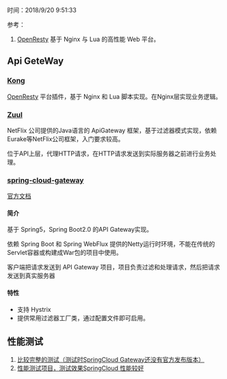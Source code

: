 时间：2018/9/20 9:51:33  

参考： 

1. [OpenResty](http://openresty.org/cn/) 基于 Nginx 与 Lua 的高性能 Web 平台。

## Api GeteWay    

### [Kong](https://github.com/Kong/kong.git) 

[OpenResty](http://openresty.org/cn/) 平台插件，基于 Nginx 和 Lua 脚本实现。在Nginx层实现业务逻辑。

### [Zuul](https://github.com/Netflix/zuul.git)

NetFlix 公司提供的Java语言的 ApiGateway 框架，基于过滤器模式实现，依赖Eurake等NetFlix公司框架，入门要求较高。

位于API上层，代理HTTP请求，在HTTP请求发送到实际服务器之前进行业务处理。

### [spring-cloud-gateway](https://github.com/spring-cloud/spring-cloud-gateway)

[官方文档](https://cloud.spring.io/spring-cloud-gateway/)

#### 简介    

基于 Spring5，Spring Boot2.0 的API Gateway实现。

依赖 Spring Boot 和 Spring WebFlux 提供的Netty运行时环境，不能在传统的Servlet容器或构建成War包的项目中使用。

客户端把请求发送到 API Gateway 项目，项目负责过滤和处理请求，然后把请求发送到真实服务器

#### 特性

* 支持 Hystrix
* 提供常用过滤器工厂类，通过配置文件即可启用。

## 性能测试 

1. [比较完整的测试（测试时SpringCloud Gateway还没有官方发布版本）](https://engineering.opsgenie.com/comparing-api-gateway-performances-nginx-vs-zuul-vs-spring-cloud-gateway-vs-linkerd-b2cc59c65369)
2. [性能测试项目，测试效果SpringCloud 性能较好](https://github.com/spencergibb/spring-cloud-gateway-bench)